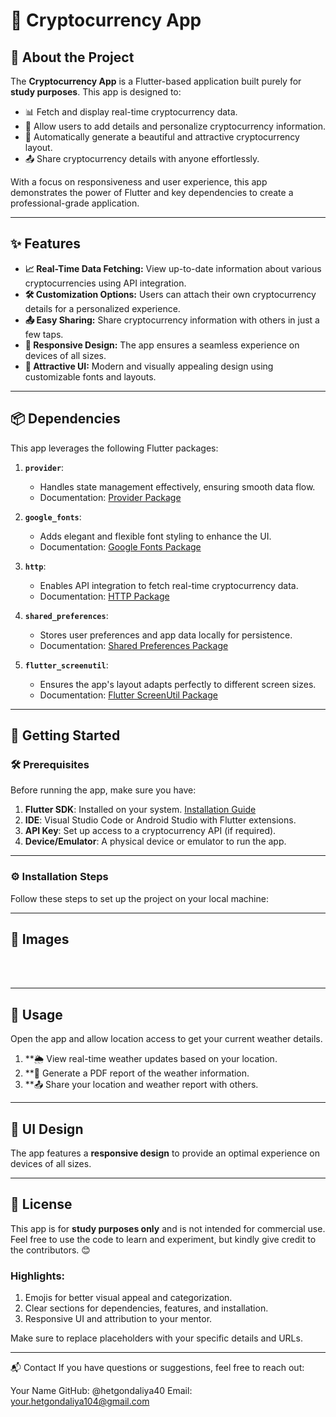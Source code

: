 # 💸 Cryptocurrency App

## 📝 About the Project

The **Cryptocurrency App** is a Flutter-based application built purely for **study purposes**. This app is designed to:

- 📊 Fetch and display real-time cryptocurrency data.
- 🔧 Allow users to add details and personalize cryptocurrency information.
- 🌟 Automatically generate a beautiful and attractive cryptocurrency layout.
- 📤 Share cryptocurrency details with anyone effortlessly.

With a focus on responsiveness and user experience, this app demonstrates the power of Flutter and key dependencies to create a professional-grade application.

---

## ✨ Features

- **📈 Real-Time Data Fetching:** View up-to-date information about various cryptocurrencies using API integration.
- **🛠️ Customization Options:** Users can attach their own cryptocurrency details for a personalized experience.
- **📤 Easy Sharing:** Share cryptocurrency information with others in just a few taps.
- **📱 Responsive Design:** The app ensures a seamless experience on devices of all sizes.
- **🌈 Attractive UI:** Modern and visually appealing design using customizable fonts and layouts.

---

## 📦 Dependencies

This app leverages the following Flutter packages:

1. **`provider`**: 
   - Handles state management effectively, ensuring smooth data flow.
   - Documentation: [Provider Package](https://pub.dev/packages/provider)

2. **`google_fonts`**: 
   - Adds elegant and flexible font styling to enhance the UI.
   - Documentation: [Google Fonts Package](https://pub.dev/packages/google_fonts)

3. **`http`**: 
   - Enables API integration to fetch real-time cryptocurrency data.
   - Documentation: [HTTP Package](https://pub.dev/packages/http)

4. **`shared_preferences`**: 
   - Stores user preferences and app data locally for persistence.
   - Documentation: [Shared Preferences Package](https://pub.dev/packages/shared_preferences)

5. **`flutter_screenutil`**: 
   - Ensures the app's layout adapts perfectly to different screen sizes.
   - Documentation: [Flutter ScreenUtil Package](https://pub.dev/packages/flutter_screenutil)

---

## 🚀 Getting Started

### 🛠 Prerequisites

Before running the app, make sure you have:

1. **Flutter SDK**: Installed on your system. [Installation Guide](https://flutter.dev/docs/get-started/install)
2. **IDE**: Visual Studio Code or Android Studio with Flutter extensions.
3. **API Key**: Set up access to a cryptocurrency API (if required).
4. **Device/Emulator**: A physical device or emulator to run the app.

---

### ⚙️ Installation Steps

Follow these steps to set up the project on your local machine:

---

## 📝 Images

<img src =" " width = "250">
<img src =" " width = "250">
<img src =" " width = "250">
<img src =" " width = "250">
<img src =" " width = "250">


---

## 🎨 Usage

Open the app and allow location access to get your current weather details.

1. **🌦️ View real-time weather updates based on your location.
2. **📄 Generate a PDF report of the weather information.
3. **📤 Share your location and weather report with others.

---  

## 📱 UI Design

The app features a **responsive design** to provide an optimal experience on devices of all sizes.

---

## 📝 License

This app is for **study purposes only** and is not intended for commercial use. Feel free to use the code to learn and experiment, but kindly give credit to the contributors. 😊


### Highlights:
1. Emojis for better visual appeal and categorization.
2. Clear sections for dependencies, features, and installation.
3. Responsive UI and attribution to your mentor.

Make sure to replace placeholders with your specific details and URLs.


---

📬 Contact
If you have questions or suggestions, feel free to reach out:

Your Name
GitHub: @hetgondaliya40
Email: your.hetgondaliya104@gmail.com

